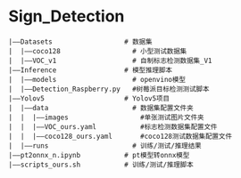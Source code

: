 # Sign_Detection

    |——Datasets                  # 数据集
    |  |——coco128                  # 小型测试数据集
    |  |——VOC_v1                   # 自制标志检测数据集_V1
    |——Inference                 # 模型推理脚本
    |  |——models                   # openvino模型
    |  |——Detection_Raspberry.py   #树莓派目标检测测试脚本
    |——Yolov5                    # Yolov5项目
    |  |——data                     # 数据集配置文件夹
    |  |  |——images                  #单张测试图片文件夹
    |  |  |——VOC_ours.yaml           #标志检测数据集配置文件
    |  |  |——coco128_ours.yaml       #coco128测试数据集配置文件
    |  |——runs                     # 训练/测试/推理结果
    |——pt2onnx_n.ipynb           # pt模型转onnx模型
    |——scripts_ours.sh           # 训练/测试/推理脚本
